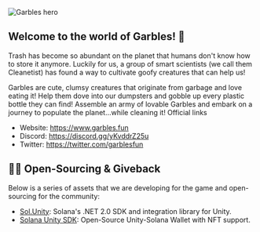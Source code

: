 ![Garbles hero](https://i.imgur.com/BHqcLzg.jpg)


## **Welcome to the world of Garbles!** 🧙

Trash has become so abundant on the planet that humans don't know how to store it anymore. Luckily for us, a group of smart scientists (we call them Cleanetist) has found a way to cultivate goofy creatures that can help us!
 
Garbles are cute, clumsy creatures that originate from garbage and love eating it! Help them dove into our dumpsters and gobble up every plastic bottle they can find! Assemble an army of lovable Garbles and embark on a journey to populate the planet...while cleaning it!
Official links

- Website: https://www.garbles.fun  
- Discord: https://discord.gg/yKvddrZ25u 
- Twitter: https://twitter.com/garblesfun

## 👩‍💻 Open-Sourcing & Giveback

Below is a series of assets that we are developing for the game and open-sourcing for the community:

- [Sol.Unity](https://github.com/garbles-dev/Sol.Unity): Solana's .NET 2.0 SDK and integration library for Unity.
- [Solana Unity SDK](https://github.com/garbles-dev/unity-solana-wallet): Open-Source Unity-Solana Wallet with NFT support.

